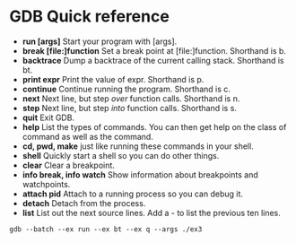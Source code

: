 # GDB Quick reference
- **run [args]** Start your program with [args].
- **break [file:]function** Set a break point at [file:]function. Shorthand is b.
- **backtrace** Dump a backtrace of the current calling stack. Shorthand is bt.
- **print expr** Print the value of expr. Shorthand is p. 
- **continue** Continue running the program. Shorthand is c.
- **next** Next line, but step *over* function calls. Shorthand is n.
- **step** Next line, but step *into* function calls. Shorthand is s.
- **quit** Exit GDB.
- **help** List the types of commands. You can then get help on the class of command as well as the command.
- **cd, pwd, make** just like running these commands in your shell.
- **shell** Quickly start a shell so you can do other things.
- **clear** Clear a breakpoint.
- **info break, info watch** Show information about breakpoints and watchpoints.
- **attach pid** Attach to a running process so you can debug it.
- **detach** Detach from the process.
- **list** List out the next source lines. Add a - to list the previous ten lines.

`gdb --batch --ex run --ex bt --ex q --args ./ex3`
